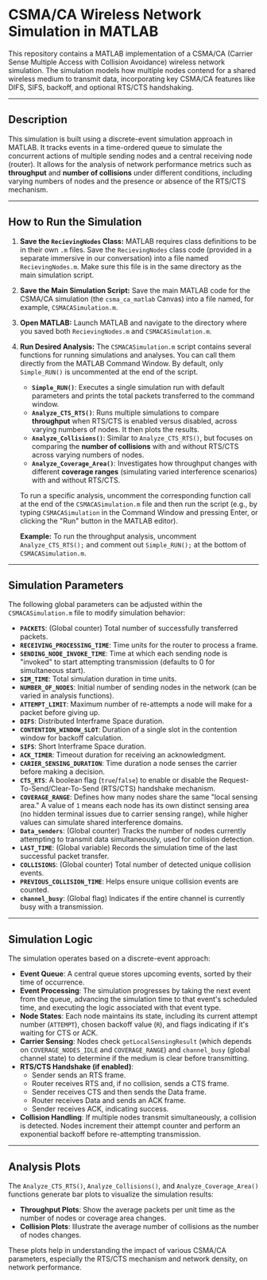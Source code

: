 # CSMA/CA Wireless Network Simulation in MATLAB

This repository contains a MATLAB implementation of a CSMA/CA (Carrier Sense Multiple Access with Collision Avoidance) wireless network simulation. The simulation models how multiple nodes contend for a shared wireless medium to transmit data, incorporating key CSMA/CA features like DIFS, SIFS, backoff, and optional RTS/CTS handshaking.

---

## Description

This simulation is built using a discrete-event simulation approach in MATLAB. It tracks events in a time-ordered queue to simulate the concurrent actions of multiple sending nodes and a central receiving node (router). It allows for the analysis of network performance metrics such as **throughput** and **number of collisions** under different conditions, including varying numbers of nodes and the presence or absence of the RTS/CTS mechanism.

---

## How to Run the Simulation

1.  **Save the `RecievingNodes` Class:**
    MATLAB requires class definitions to be in their own `.m` files. Save the `RecievingNodes` class code (provided in a separate immersive in our conversation) into a file named `RecievingNodes.m`. Make sure this file is in the same directory as the main simulation script.

2.  **Save the Main Simulation Script:**
    Save the main MATLAB code for the CSMA/CA simulation (the `csma_ca_matlab` Canvas) into a file named, for example, `CSMACASimulation.m`.

3.  **Open MATLAB:**
    Launch MATLAB and navigate to the directory where you saved both `RecievingNodes.m` and `CSMACASimulation.m`.

4.  **Run Desired Analysis:**
    The `CSMACASimulation.m` script contains several functions for running simulations and analyses. You can call them directly from the MATLAB Command Window. By default, only `Simple_RUN()` is uncommented at the end of the script.

    * **`Simple_RUN()`**: Executes a single simulation run with default parameters and prints the total packets transferred to the command window.
    * **`Analyze_CTS_RTS()`**: Runs multiple simulations to compare **throughput** when RTS/CTS is enabled versus disabled, across varying numbers of nodes. It then plots the results.
    * **`Analyze_Collisions()`**: Similar to `Analyze_CTS_RTS()`, but focuses on comparing the **number of collisions** with and without RTS/CTS across varying numbers of nodes.
    * **`Analyze_Coverage_Area()`**: Investigates how throughput changes with different **coverage ranges** (simulating varied interference scenarios) with and without RTS/CTS.

    To run a specific analysis, uncomment the corresponding function call at the end of the `CSMACASimulation.m` file and then run the script (e.g., by typing `CSMACASimulation` in the Command Window and pressing Enter, or clicking the "Run" button in the MATLAB editor).

    **Example:** To run the throughput analysis, uncomment `Analyze_CTS_RTS();` and comment out `Simple_RUN();` at the bottom of `CSMACASimulation.m`.

---

## Simulation Parameters

The following global parameters can be adjusted within the `CSMACASimulation.m` file to modify simulation behavior:

* **`PACKETS`**: (Global counter) Total number of successfully transferred packets.
* **`RECEIVING_PROCESSING_TIME`**: Time units for the router to process a frame.
* **`SENDING_NODE_INVOKE_TIME`**: Time at which each sending node is "invoked" to start attempting transmission (defaults to 0 for simultaneous start).
* **`SIM_TIME`**: Total simulation duration in time units.
* **`NUMBER_OF_NODES`**: Initial number of sending nodes in the network (can be varied in analysis functions).
* **`ATTEMPT_LIMIT`**: Maximum number of re-attempts a node will make for a packet before giving up.
* **`DIFS`**: Distributed Interframe Space duration.
* **`CONTENTION_WINDOW_SLOT`**: Duration of a single slot in the contention window for backoff calculation.
* **`SIFS`**: Short Interframe Space duration.
* **`ACK_TIMER`**: Timeout duration for receiving an acknowledgment.
* **`CARIER_SENSING_DURATION`**: Time duration a node senses the carrier before making a decision.
* **`CTS_RTS`**: A boolean flag (`true`/`false`) to enable or disable the Request-To-Send/Clear-To-Send (RTS/CTS) handshake mechanism.
* **`COVERAGE_RANGE`**: Defines how many nodes share the same "local sensing area." A value of `1` means each node has its own distinct sensing area (no hidden terminal issues due to carrier sensing range), while higher values can simulate shared interference domains.
* **`Data_senders`**: (Global counter) Tracks the number of nodes currently attempting to transmit data simultaneously, used for collision detection.
* **`LAST_TIME`**: (Global variable) Records the simulation time of the last successful packet transfer.
* **`COLLISIONS`**: (Global counter) Total number of detected unique collision events.
* **`PREVIOUS_COLLISION_TIME`**: Helps ensure unique collision events are counted.
* **`channel_busy`**: (Global flag) Indicates if the entire channel is currently busy with a transmission.

---

## Simulation Logic

The simulation operates based on a discrete-event approach:

* **Event Queue**: A central queue stores upcoming events, sorted by their time of occurrence.
* **Event Processing**: The simulation progresses by taking the next event from the queue, advancing the simulation time to that event's scheduled time, and executing the logic associated with that event type.
* **Node States**: Each node maintains its state, including its current attempt number (`ATTEMPT`), chosen backoff value (`R`), and flags indicating if it's waiting for CTS or ACK.
* **Carrier Sensing**: Nodes check `getLocalSensingResult` (which depends on `COVERAGE_NODES_IDLE` and `COVERAGE_RANGE`) and `channel_busy` (global channel state) to determine if the medium is clear before transmitting.
* **RTS/CTS Handshake (if enabled)**:
    * Sender sends an RTS frame.
    * Router receives RTS and, if no collision, sends a CTS frame.
    * Sender receives CTS and then sends the Data frame.
    * Router receives Data and sends an ACK frame.
    * Sender receives ACK, indicating success.
* **Collision Handling**: If multiple nodes transmit simultaneously, a collision is detected. Nodes increment their attempt counter and perform an exponential backoff before re-attempting transmission.

---

## Analysis Plots

The `Analyze_CTS_RTS()`, `Analyze_Collisions()`, and `Analyze_Coverage_Area()` functions generate bar plots to visualize the simulation results:

* **Throughput Plots**: Show the average packets per unit time as the number of nodes or coverage area changes.
* **Collision Plots**: Illustrate the average number of collisions as the number of nodes changes.

These plots help in understanding the impact of various CSMA/CA parameters, especially the RTS/CTS mechanism and network density, on network performance.
